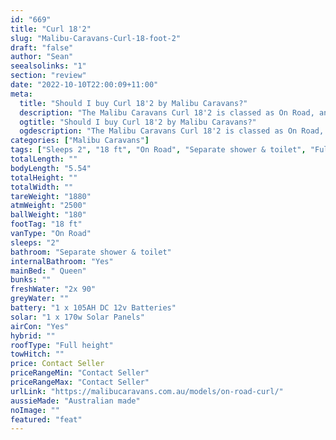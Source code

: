 ```yaml
---
id: "669"
title: "Curl 18'2"
slug: "Malibu-Caravans-Curl-18-foot-2"
draft: "false"
author: "Sean"
seealsolinks: "1"
section: "review"
date: "2022-10-10T22:00:09+11:00"
meta:
  title: "Should I buy Curl 18'2 by Malibu Caravans?"
  description: "The Malibu Caravans Curl 18'2 is classed as On Road, and sleeps 2 people. It is Australian made and comes in at 18 ft. It generally has Separate shower & toilet."
  ogtitle: "Should I buy Curl 18'2 by Malibu Caravans?"
  ogdescription: "The Malibu Caravans Curl 18'2 is classed as On Road, and sleeps 2 people. It is Australian made and comes in at 18 ft. It generally has Separate shower & toilet."
categories: ["Malibu Caravans"]
tags: ["Sleeps 2", "18 ft", "On Road", "Separate shower & toilet", "Full height", "Price Unknown", "Australian made"]
totalLength: ""
bodyLength: "5.54"
totalHeight: ""
totalWidth: ""
tareWeight: "1880"
atmWeight: "2500"
ballWeight: "180"
footTag: "18 ft"
vanType: "On Road"
sleeps: "2"
bathroom: "Separate shower & toilet"
internalBathroom: "Yes"
mainBed: " Queen"
bunks: ""
freshWater: "2x 90"
greyWater: ""
battery: "1 x 105AH DC 12v Batteries"
solar: "1 x 170w Solar Panels"
airCon: "Yes"
hybrid: ""
roofType: "Full height"
towHitch: ""
price: Contact Seller
priceRangeMin: "Contact Seller"
priceRangeMax: "Contact Seller"
urlLink: "https://malibucaravans.com.au/models/on-road-curl/"
aussieMade: "Australian made"
noImage: ""
featured: "feat"
---
```

